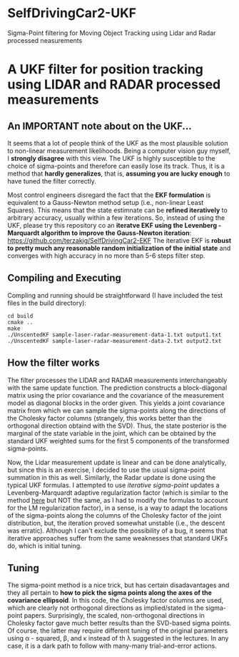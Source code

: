 # SelfDrivingCar2-UKF
Sigma-Point filtering for Moving Object Tracking using Lidar and Radar processed neasurements

# A UKF filter for position tracking using LIDAR and RADAR processed measurements

## An IMPORTANT note about on the UKF...

It seems that a lot of people think of the UKF as the most plausible solution to non-linear measurement likelihoods. Being a computer vision guy myself, I **strongly disagree** with this view. The UKF is highly susceptible to the choice of sigma-points and therefore can easily lose its track. Thus, it is a method that **hardly generalizes**, that is, **assuming you are lucky enough** to have tuned the filter correctly. 

Most control engineers disregard the fact that the **EKF formulation** is equivalent to a Gauss-Newton method setup (i.e., non-linear Least Squares). This means that the state estimnate can be **refined iteratively** to arbitrary accuracy, usually within a few iterations. So, instead of using the UKF, please try this repository co an **iteratve EKF using the Levenberg - Marquardt algorithm to improve the Gauss-Newton iteration**: https://github.com/terzakig/SelfDrivingCar2-EKF
The iterative EKF is **robust to pretty much any reasonable random initialization of the initial state** and converges with high accuracy in no more than 5-6 steps filter step. 


## Compiling and Executing
Compling and running should be straightforward (I have included the test files in the build directory):
```
cd build
cmake ..
make
./UnscentedKF sample-laser-radar-measurement-data-1.txt output1.txt
./UnscentedKF sample-laser-radar-measurement-data-2.txt output2.txt
```
## How the filter works
The filter processes the LIDAR and RADAR measurements interchangeably with the same update function. The prediction constructs a block-diagonal matrix using the prior covariance and the covariance of the measurement model as diagonal blocks in the order given. This yields a joint covariance matrix from which we can sample the sigma-points along the directions of the Cholesky factor columns (strangely, this works better than the orthogonal direction obtaind with the SVD). Thus, the state posterior is  the marginal of the state variable in the joint, which can be obtained by the standard UKF weighted sums for the first 5 components of the transformed sigma-points. 

Now, the Lidar measurement update is linear and can be done analytically, but since this is an exercise, I decided to use the usual sigma-point summation in this as well. Similarly, the Radar update is done using the typical UKF formulas. I attempted to use _iterative sigma-point_ updates a Levenberg-Marquardt adaptive regularization factor (which is similar to the method [here](http://robotics.usc.edu/publications/media/uploads/pubs/500.pdf) but NOT the same, as I had to modify the formulas to account for the LM regularization factor), in a sense, is a way to adapt the locations of the sigma-points along the columns of the Cholesky factor of the joint distribution, but, the iteration proved somewhat unstable (i.e., the descent was erratic). Although I can't exclude the possibility of a bug, it seems that iterative approaches suffer from the same weaknesses that standard UKFs do, which is initial tuning.

## Tuning

The sigma-point method is a nice trick, but has certain disadavantages and they all pertain to **how to pick the sigma points along the axes of the covariance ellipsoid**. In this code, the Cholesky factor columns are used, which are clearly not orthogonal directions as implied/stated in the sigma-point papers. Surprisingly, the scaled, non-orthogonal directions in Cholesky factor gave much better results than the SVD-based sigma points. Of course, the latter may require different tuning of the original parameters using α - squared, β, and κ instead of th λ suggested in the lectures. In any case, it is a dark path to follow with many-many trial-and-error actions. 


